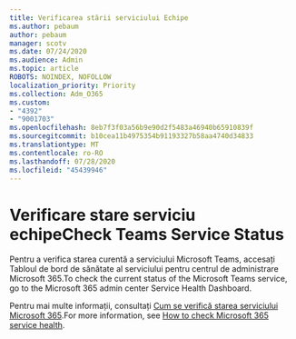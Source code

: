 ```yaml
---
title: Verificarea stării serviciului Echipe
ms.author: pebaum
author: pebaum
manager: scotv
ms.date: 07/24/2020
ms.audience: Admin
ms.topic: article
ROBOTS: NOINDEX, NOFOLLOW
localization_priority: Priority
ms.collection: Adm_O365
ms.custom:
- "4392"
- "9001703"
ms.openlocfilehash: 8eb7f3f03a56b9e90d2f5483a46940b65910839f
ms.sourcegitcommit: b10cea11b4975354b91193327b58aa4740d34833
ms.translationtype: MT
ms.contentlocale: ro-RO
ms.lasthandoff: 07/28/2020
ms.locfileid: "45439946"
---
```

# <a name="check-teams-service-status"></a><span data-ttu-id="783f1-102">Verificare stare serviciu echipe</span><span class="sxs-lookup"><span data-stu-id="783f1-102">Check Teams Service Status</span></span>

<span data-ttu-id="783f1-103">Pentru a verifica starea curentă a serviciului Microsoft Teams, accesați Tabloul de bord de sănătate al serviciului pentru centrul de administrare Microsoft 365.</span><span class="sxs-lookup"><span data-stu-id="783f1-103">To check the current status of the Microsoft Teams service, go to the Microsoft 365 admin center Service Health Dashboard.</span></span>

<span data-ttu-id="783f1-104">Pentru mai multe informații, consultați [Cum se verifică starea serviciului Microsoft 365](https://docs.microsoft.com/office365/enterprise/view-service-health).</span><span class="sxs-lookup"><span data-stu-id="783f1-104">For more information, see [How to check Microsoft 365 service health](https://docs.microsoft.com/office365/enterprise/view-service-health).</span></span>